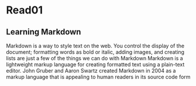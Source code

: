 # Read01

## Learning Markdown


Markdown is a way to style text on the web. You control the display of the document; formatting words as bold or italic, adding images, and creating lists are just a few of the things we can do with Markdown
Markdown is a lightweight markup language for creating formatted text using a plain-text editor. John Gruber and Aaron Swartz created Markdown in 2004 as a markup language that is appealing to human readers in its source code form
